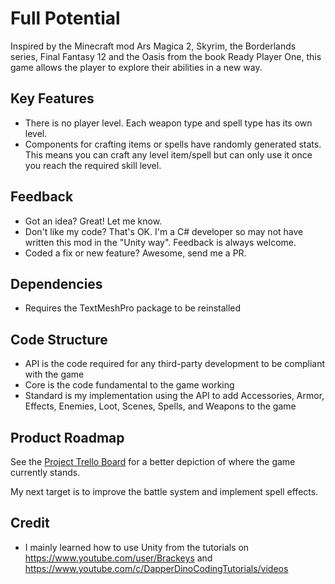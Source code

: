 # Full Potential
Inspired by the Minecraft mod Ars Magica 2, Skyrim, the Borderlands series, Final Fantasy 12 and the Oasis from the book Ready Player One, this game allows the player to explore their abilities in a new way.


## Key Features
- There is no player level. Each weapon type and spell type has its own level.
- Components for crafting items or spells have randomly generated stats. This means you can craft any level item/spell but can only use it once you reach the required skill level.


## Feedback
- Got an idea? Great! Let me know.
- Don't like my code? That's OK. I'm a C# developer so may not have written this mod in the "Unity way". Feedback is always welcome.
- Coded a fix or new feature? Awesome, send me a PR.


## Dependencies
- Requires the TextMeshPro package to be reinstalled


## Code Structure
- API is the code required for any third-party development to be compliant with the game 
- Core is the code fundamental to the game working 
- Standard is my implementation using the API to add Accessories, Armor, Effects, Enemies, Loot, Scenes, Spells, and Weapons to the game 


## Product Roadmap

See the [Project Trello Board](https://trello.com/b/biH6NdE0/oasis "Go to Trello") for a better depiction of where the game currently stands.

My next target is to improve the battle system and implement spell effects.


## Credit
- I mainly learned how to use Unity from the tutorials on https://www.youtube.com/user/Brackeys and https://www.youtube.com/c/DapperDinoCodingTutorials/videos